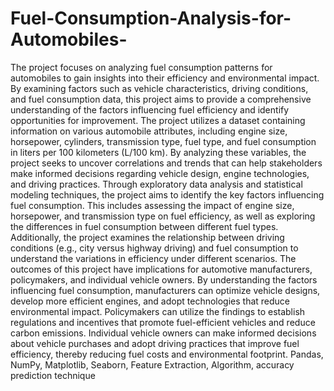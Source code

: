 # Fuel-Consumption-Analysis-for-Automobiles-
The project focuses on analyzing fuel consumption patterns for automobiles to gain insights into their efficiency and environmental impact. By examining factors such as vehicle characteristics, driving conditions, and fuel consumption data, this project aims to provide a comprehensive understanding of the factors influencing fuel efficiency and identify opportunities for improvement. The project utilizes a dataset containing information on various automobile attributes, including engine size, horsepower, cylinders, transmission type, fuel type, and fuel consumption in liters per 100 kilometers (L/100 km). By analyzing these variables, the project seeks to uncover correlations and trends that can help stakeholders make informed decisions regarding vehicle design, engine technologies, and driving practices. Through exploratory data analysis and statistical modeling techniques, the project aims to identify the key factors influencing fuel consumption. This includes assessing the impact of engine size, horsepower, and transmission type on fuel efficiency, as well as exploring the differences in fuel consumption between different fuel types. Additionally, the project examines the relationship between driving conditions (e.g., city versus highway driving) and fuel consumption to understand the variations in efficiency under different scenarios. The outcomes of this project have implications for automotive manufacturers, policymakers, and individual vehicle owners. By understanding the factors influencing fuel consumption, manufacturers can optimize vehicle designs, develop more efficient engines, and adopt technologies that reduce environmental impact. Policymakers can utilize the findings to establish regulations and incentives that promote fuel-efficient vehicles and reduce carbon emissions. Individual vehicle owners can make informed decisions about vehicle purchases and adopt driving practices that improve fuel efficiency, thereby reducing fuel costs and environmental footprint.
 Pandas, NumPy, Matplotlib, Seaborn, Feature Extraction, Algorithm, accuracy prediction technique

